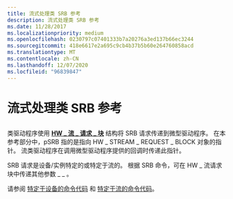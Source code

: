 ```yaml
---
title: 流式处理类 SRB 参考
description: 流式处理类 SRB 参考
ms.date: 11/28/2017
ms.localizationpriority: medium
ms.openlocfilehash: 0230797c07401333b7a20276a3ed137b66ec3244
ms.sourcegitcommit: 418e6617e2a695c9cb4b37b5b60e264760858acd
ms.translationtype: MT
ms.contentlocale: zh-CN
ms.lasthandoff: 12/07/2020
ms.locfileid: "96839847"
---
```

# <a name="stream-class-srb-reference"></a>流式处理类 SRB 参考


## <span id="ddk_stream_class_srb_reference_ks"></span><span id="DDK_STREAM_CLASS_SRB_REFERENCE_KS"></span>


类驱动程序使用 [**HW \_ 流 \_ 请求 \_ 块**](/windows-hardware/drivers/ddi/strmini/ns-strmini-_hw_stream_request_block) 结构将 SRB 请求传递到微型驱动程序。 在本参考部分中，pSRB 指的是指向 HW \_ STREAM \_ REQUEST \_ BLOCK 对象的指针。 流类驱动程序在调用微型驱动程序提供的回调时传递此指针。

SRB 请求是设备/实例特定的或特定于流的。 根据 SRB 命令，可在 HW \_ 流请求块中传递其他参数 \_ \_ 。

请参阅 [特定于设备的命令代码](device-specific-command-codes.md) 和 [特定于流的命令代码](stream-specific-command-codes.md)。

 

